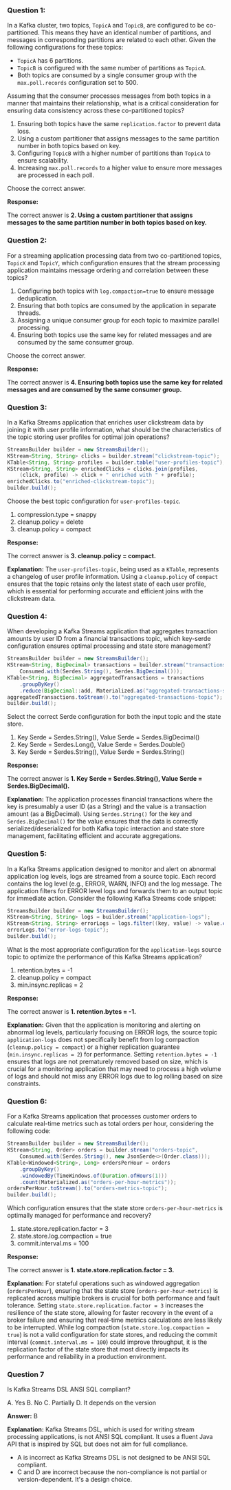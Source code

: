 ### Question 1:
In a Kafka cluster, two topics, `TopicA` and `TopicB`, are configured to be co-partitioned. This means they have an identical number of partitions, and messages in corresponding partitions are related to each other. Given the following configurations for these topics:

- `TopicA` has 6 partitions.
- `TopicB` is configured with the same number of partitions as `TopicA`.
- Both topics are consumed by a single consumer group with the `max.poll.records` configuration set to 500.

Assuming that the consumer processes messages from both topics in a manner that maintains their relationship, what is a critical consideration for ensuring data consistency across these co-partitioned topics?

1. Ensuring both topics have the same `replication.factor` to prevent data loss.
2. Using a custom partitioner that assigns messages to the same partition number in both topics based on key.
3. Configuring `TopicB` with a higher number of partitions than `TopicA` to ensure scalability.
4. Increasing `max.poll.records` to a higher value to ensure more messages are processed in each poll.

Choose the correct answer.

**Response:**

The correct answer is **2. Using a custom partitioner that assigns messages to the same partition number in both topics based on key.**

### Question 2:
For a streaming application processing data from two co-partitioned topics, `TopicX` and `TopicY`, which configuration ensures that the stream processing application maintains message ordering and correlation between these topics?

1. Configuring both topics with `log.compaction=true` to ensure message deduplication.
2. Ensuring that both topics are consumed by the application in separate threads.
3. Assigning a unique consumer group for each topic to maximize parallel processing.
4. Ensuring both topics use the same key for related messages and are consumed by the same consumer group.

Choose the correct answer.

**Response:**

The correct answer is **4. Ensuring both topics use the same key for related messages and are consumed by the same consumer group.**

### Question 3:
In a Kafka Streams application that enriches user clickstream data by joining it with user profile information, what should be the characteristics of the topic storing user profiles for optimal join operations?

```java
StreamsBuilder builder = new StreamsBuilder();
KStream<String, String> clicks = builder.stream("clickstream-topic");
KTable<String, String> profiles = builder.table("user-profiles-topic");
KStream<String, String> enrichedClicks = clicks.join(profiles,
    (click, profile) -> click + " enriched with " + profile);
enrichedClicks.to("enriched-clickstream-topic");
builder.build();
```

Choose the best topic configuration for `user-profiles-topic`.

1. compression.type = snappy
2. cleanup.policy = delete
3. cleanup.policy = compact

**Response:**

The correct answer is **3. cleanup.policy = compact.**

**Explanation:**
The `user-profiles-topic`, being used as a `KTable`, represents a changelog of user profile information. Using a `cleanup.policy` of `compact` ensures that the topic retains only the latest state of each user profile, which is essential for performing accurate and efficient joins with the clickstream data.

### Question 4:
When developing a Kafka Streams application that aggregates transaction amounts by user ID from a financial transactions topic, which key-serde configuration ensures optimal processing and state store management?

```java
StreamsBuilder builder = new StreamsBuilder();
KStream<String, BigDecimal> transactions = builder.stream("transactions-topic",
    Consumed.with(Serdes.String(), Serdes.BigDecimal()));
KTable<String, BigDecimal> aggregatedTransactions = transactions
    .groupByKey()
    .reduce(BigDecimal::add, Materialized.as("aggregated-transactions-store"));
aggregatedTransactions.toStream().to("aggregated-transactions-topic");
builder.build();
```

Select the correct Serde configuration for both the input topic and the state store.

1. Key Serde = Serdes.String(), Value Serde = Serdes.BigDecimal()
2. Key Serde = Serdes.Long(), Value Serde = Serdes.Double()
3. Key Serde = Serdes.String(), Value Serde = Serdes.String()

**Response:**

The correct answer is **1. Key Serde = Serdes.String(), Value Serde = Serdes.BigDecimal().**

**Explanation:**
The application processes financial transactions where the key is presumably a user ID (as a String) and the value is a transaction amount (as a BigDecimal). Using `Serdes.String()` for the key and `Serdes.BigDecimal()` for the value ensures that the data is correctly serialized/deserialized for both Kafka topic interaction and state store management, facilitating efficient and accurate aggregations.

### Question 5:
In a Kafka Streams application designed to monitor and alert on abnormal application log levels, logs are streamed from a source topic. Each record contains the log level (e.g., ERROR, WARN, INFO) and the log message. The application filters for ERROR level logs and forwards them to an output topic for immediate action. Consider the following Kafka Streams code snippet:

```java
StreamsBuilder builder = new StreamsBuilder();
KStream<String, String> logs = builder.stream("application-logs");
KStream<String, String> errorLogs = logs.filter((key, value) -> value.contains("ERROR"));
errorLogs.to("error-logs-topic");
builder.build();
```

What is the most appropriate configuration for the `application-logs` source topic to optimize the performance of this Kafka Streams application?

1. retention.bytes = -1
2. cleanup.policy = compact
3. min.insync.replicas = 2

**Response:**

The correct answer is **1. retention.bytes = -1.**

**Explanation:**
Given that the application is monitoring and alerting on abnormal log levels, particularly focusing on ERROR logs, the source topic `application-logs` does not specifically benefit from log compaction (`cleanup.policy = compact`) or a higher replication guarantee (`min.insync.replicas = 2`) for performance. Setting `retention.bytes = -1` ensures that logs are not prematurely removed based on size, which is crucial for a monitoring application that may need to process a high volume of logs and should not miss any ERROR logs due to log rolling based on size constraints.

### Question 6:
For a Kafka Streams application that processes customer orders to calculate real-time metrics such as total orders per hour, considering the following code:

```java
StreamsBuilder builder = new StreamsBuilder();
KStream<String, Order> orders = builder.stream("orders-topic",
    Consumed.with(Serdes.String(), new JsonSerde<>(Order.class)));
KTable<Windowed<String>, Long> ordersPerHour = orders
    .groupByKey()
    .windowedBy(TimeWindows.of(Duration.ofHours(1)))
    .count(Materialized.as("orders-per-hour-metrics"));
ordersPerHour.toStream().to("orders-metrics-topic");
builder.build();
```

Which configuration ensures that the state store `orders-per-hour-metrics` is optimally managed for performance and recovery?

1. state.store.replication.factor = 3
2. state.store.log.compaction = true
3. commit.interval.ms = 100

**Response:**

The correct answer is **1. state.store.replication.factor = 3.**

**Explanation:**
For stateful operations such as windowed aggregation (`ordersPerHour`), ensuring that the state store (`orders-per-hour-metrics`) is replicated across multiple brokers is crucial for both performance and fault tolerance. Setting `state.store.replication.factor = 3` increases the resilience of the state store, allowing for faster recovery in the event of a broker failure and ensuring that real-time metrics calculations are less likely to be interrupted. While log compaction (`state.store.log.compaction = true`) is not a valid configuration for state stores, and reducing the commit interval (`commit.interval.ms = 100`) could improve throughput, it is the replication factor of the state store that most directly impacts its performance and reliability in a production environment.

### Question 7

Is Kafka Streams DSL ANSI SQL compliant?

A. Yes
B. No
C. Partially
D. It depends on the version

**Answer:** B

**Explanation:**
Kafka Streams DSL, which is used for writing stream processing applications, is not ANSI SQL compliant. It uses a fluent Java API that is inspired by SQL but does not aim for full compliance.

- A is incorrect as Kafka Streams DSL is not designed to be ANSI SQL compliant.
- C and D are incorrect because the non-compliance is not partial or version-dependent. It's a design choice.
